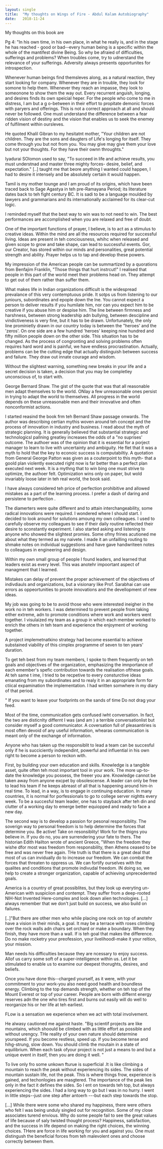 ```yaml
---
layout: single
title:  "My thoughts on Wings of Fire - Abdul Kalam Autobiography"
date:   2018-11-24
---
```


My thoughts on this book are

Pg 4: "In his own time, in his own place, in what he really is, and in the stage he has reached - good or bad--every human being is a specific within the whole of the mantifest divine Being. So why be afraied of difficulties, sufferings and problems? When troubles come, try to udnerstand the relevance of your sufferings. Adversity always presents opportunites for introspection. 

Whenever human beings find themsleves along, as a natural reaction, they start looking for company. Whenever they are in trouble, they look for somone to help them. Whenever they reach an impasse, they look to someonone to show them the way out. Every recurrent anguish, longing, and desires finds its own speicial heper. For the people who come to me in distress, I am but a g o-between in their effort to propitate demonic forces with paryers and offerings. This is not a correct approach at all and should never be followed. One must understand the difference between a fear ridden vision of destiny and the vision that enables us to seek the enemey of fulfilment within oursleves. 

He quoted Khalil Gibran to my hesitatnt mother, "Your children are not children. They are the sons and daugters of Life's longing for itself. They come through you but not from you. You may give may give them your love but not your thoughts. For they have their ownn throughts." 

 Iyadurai SOlomon used to say, "To succeed in life and achieve results, you must understnad and master three mighty forces- desire, belief, and expectation." [..] taught me that beore anything I wanted could happen, I had to desire it intensely and be absolutely certain it would happen. 
 
 Tamil is my mother tounge and I am proud of its origins, which have been traced back to Sage Agastya in teh pre-Ramayana Period; its literature dates back to teh fight century BC. It is sadi to be a language moulded by lawyers and grammarians and its internationally acclaimed for its clear-cut logic. 
 
 I reminded myself that the best way to win was to not need to win. The best performances are accomplished when you are relaxed and free of doubt. 
 
 One of the important functions of prayer, I believe, is to act as a stimulus to creative ideas. Within the mind are all the resources required for successful living. Ideas are present in teh conciousness, whihc when released and given scope to grow and take shape, can lead to successful events. Gor, our Creator, has stored within our minds and personalities, great potential strength and ability. Prayer helps us to tap and develop these powers. 
 
 My impression of the American people can be summartized by a quorations from Benfajim Franklin, "Those things that hurt instrcut!" I realised that people in this part of the world meet their problems head on. They attempt to get out of them rather than suffer them. 
 
 What makes life in Indian organizations difficult is the widespread prevalance of this very contemptuous pride. It sotps us from listening to our juniours, subordinates and epople down the lne. You cannot expect a person to deliver results if you humilate him, nor can you expect him to be creative if you abuse him or despise him. The line between firmness and harshness, between strong leadership adn bullying, between descipline and vindictiveness is very fine, but it has to be drawn. Unfortunately, the only line prominietly drawn in our country today is between the "heroes' and the 'zeros'. On one side are a few hundred 'heroes' keeping nine hundred and fifty million people down on the other side. This situation has to be changed. As the process of congronting and solving problems often requires hard word and is painful, we have endless procrastination. Actually, problems can be the cutting edge that actually distinguish between success and failure. They draw out innate courage and wisdom. 
 
 Without the slightest warning, something new breaks in your life and a secret decision is taken, a decision that you may be completley unconscious of, to start with. 
 
 George Bernard Shaw. The gist of the quote that was that all reasonable men adapt themselves to the world. ONlay a few unreasonable ones persist in trying to adapt the world to themselves. All progress in the world depends on these unreasonable men and their innovative and often nonconformist actions. 
 
 I started reasind the book frm teh Bernard Shaw passage onwards. The author was describing certian mythis woven around teh concept and the process of innovation in industry and business. I read about the myth of strategic planning. It is generally believed that substantial strategic and technologicsl pallning greatley increases the odds of a "no suprises' outcome. The authoer was of the opinion that it is essential for a porject manager to learn to live with uncertainty and ambiguity. He flet that it was a myth to hold that the key to econoic success is computabiltiy. A quotation from General George Patton was given as a couterpoint to this myth- that a goold plan violently executed right now is far better than a perfect plan executed next week. It is a mythng that to win bing one must strive to optimize, the authoer felt. Optimization wins only on paper, but wold invariably loose later in teh real world, the book said. 
 
 I have always considered teh price of perfection prohibitive and allowed mistakes as a part of the learning process. I prefer a dash of daring and persistene to perfection . 
 
 The diamerters were quite different and to attain interchangeability, some radical innovations were required. I wondered where I should start. I decided to look around for solutions amoung my own colleagues. I used to carefully observe my colleagues to see if their daily routine reflected their desire to sconstantly experiment. I also started asking and listening to anyone who showed the slightest promies. Some ofmy frines acutioned me about what they termed as my naivete. I made it an unfailling routing to shmake notes on individual suggestions and have gave handwriteen notes to colleagues in engineering and design. 
 
 Within my own small group of people I found leaders, and learned that leaders exist as every level. This was anotehr impoortant aspect of managment that I learned. 
 
 Mistakes can delay of prevent the proper achievement of the objectives of indivdiauls and organizations, but a visionary like Prof. Sarabhai can use errors as oppeortunities to proote innovations and the devellopment of new ideas. 
 
 My job was going to be to avoid those who were interested ineigher in the work no in teh workers. I was determined to prevent people from taking  either extreme, adn to promote conditions where work and workers went together. I visulaized my team as a group in which each member worked to enrich the others in teh team and experience the enjoyment of working together. 
 
 A project implemetnatkino strategy had become essential to achieve substained viability of this cimplex programme of seven to ten years' duration. 
 
 To get teh best from my team members, I spoke to them frequently on teh goals and objectives of the organization, emphasizing the imnportance of each emember's spefic contribution towards the realisation ofthese goals. At teh same t ime, I tried to be recpetive to every consturctive ideas emanating from my subordinates and to realy it in an appropriate form for ctiical expamination the implementation. I had written somwhere in my diary of that period. 
 
 " If you want to leave your footprints
 on the sands of time
 Do not drag your feed. 
 
 Most of the time, communication gets confused iwht conversation. In fact, the two are disticnlty differnt I was (and am ) a terrible conversationlist but consider myself a good communicator. A coversation full of pleasantiries is most often devoid of any useful information, whearas communication is meant only of the exchange of information. 
 
 Anyone who has taken up the responsiblit to lead a team can be succesful only if he is succiciently independint, powerful and influential in his own right to become a person to reckon with. 
 
 First, by building your own education and skills. Knowledge is a tangible asset, quite often teh most important tool in your work. The more up-to-date the knowledge you possess, the freeer you are. Knowledge cannot be taken away from anyone excpet by obsolescense. A leader can only be free to lead his team if he keeps abreast of all that is happening around him-in real time. To lead, in a way, is to engage in continuing education. In many countries, it is normal for porfessionals to go to college server nightts every week. To be a succesful team leader, one has to stayback after teh din and clutter of a working day to emerge better equiopped and ready to face a new day. 
 
 The second way is to develop a passion for pesonal responsiblity. The soverign way to personal freedom is to help determine the forces that determine you. Be active! Take on resonsiblity! Work for the thigns you believe in. If you do no, you are surrendering your fate to thers. The historian Edith Hailton wrote of ancient Greece, "When the freedom they wishe dfor most was freedom from responsbility, then Athens ceased to be free and was never free again. THe truth is that there is a great deal that most of us can invidually do to increase our freedom. We can combat the forces that threaten to oppress us. We can fortify ourselves with the qualites and conditions that promote indivudal freedom. IN doing so, we help to create a stronger organization, capable of achieving unprecedented goals. 
 
 America is a country of great possiblites, but they look up everyting un-American with suspiciion and contempt. They suffer from a deep-rooted NIH-Not Invented Here-complex and look down alien technologies. [...] always remember that we don't just build on success, we also build on failures. 
 
 [..]"But there are other men who while placing one rock on top of anotehr have a vision in their minds, a goal. It may be a terrace with roses climbing over the rock walls adn chairs set orchard or make a boundary. When they finish, they have more than a wall. If is teh goal that makes the difference. Do no make rocketry your preofession, your livelihoodl-make it your reltion, your mission. 
 
 Man needs his difficulties because they are ncessary to enjoy success. Allof us carry some soft of a super-intelligence within us. Let it be stimulated to enable us to examine our deepest thorughts, desires, and beliefs. 
 
 Once you have done this--charged yourself, as it were, with your commitment to your work-you also need good health and boundless energy. Climbing to the top demands strength, whether on teh top of the Mount Everest or top of your career. People are born with differnt energy reserves adn the one who tires first and burns out easily will do well to reorganize his or her life at teh earliest. 
 
 FLow is a sensation we experience when we act with total involvement. 
 
 He alwasy cautioned me against haste. "Big scientif projects are like mountains, which shoould be climbed with as little effort as possible and without urengcy. THe reality of your own nature should determine yourspeed. If you become restless, speed up. If you become tense and hihg-strung, slow down. You should climb the moutain in a state of equilibrium. When each task ofyour project is not just a means to and but a unique event in itself, then you are doing it well. " 
 
 To live only fro some unkown fturue is superficial .It is like climbing a mountain to reach the peak without experiencing its sides. The sides of mountain sustain life, not the peak. This is where things frow, experience is gained, and techonlogies are masgtered. The importance of the peak lies only in the fact it defines the sides. So I ent on towards teh top, but always experiencing the sides. I had a long way to go but I was in no hurry. I went in little steps--just one step after antoerh ---but each step towards the stop. 
 
 [...] While there were some who shared my happiness, there were others who felt I was being unduly singled out for recognition. Some of my close associates turend envious. Why do some people fail to see the great values of life because of saly twisted thought process? Happiness, satisfaction, and the success in life depend on making the right choices, the winning choices. THere are force in life working for you and against you. One must distingush the beneficial forces from teh malevolent ones and choose correctly between them. 
